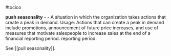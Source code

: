 #tocico

<b>push seasonality</b> -  - A situation in which the organization takes actions that create a peak in demand. 
Usage: Actions that can create a peak in demand include promotions, announcement of future price increases, and use of measures that motivate salespeople to increase sales at the end of a financial reporting period. reporting period. 



See:[[pull seasonality]].



